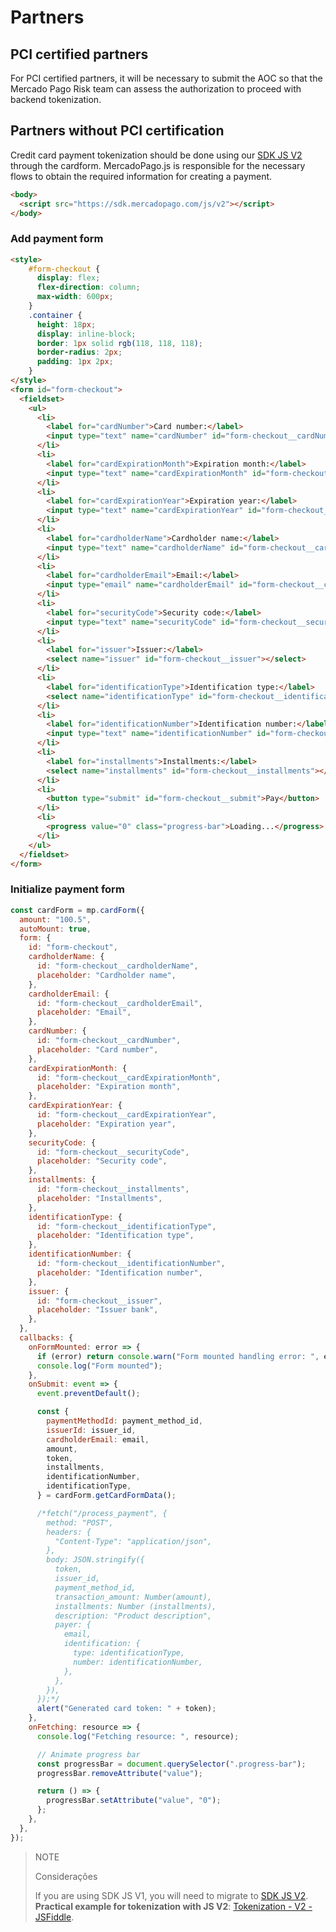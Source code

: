 # Partners

## PCI certified partners

For PCI certified partners, it will be necessary to submit the AOC so that the Mercado Pago Risk team can assess the authorization to proceed with backend tokenization.

## Partners without PCI certification

Credit card payment tokenization should be done using our [SDK JS V2](/developers/en/docs/checkout-api/integration-configuration/card/integrate-via-cardform) through the cardform.
MercadoPago.js is responsible for the necessary flows to obtain the required information for creating a payment.

```html
<body>
  <script src="https://sdk.mercadopago.com/js/v2"></script>
</body>
```

### Add payment form

```html
<style>
    #form-checkout {
      display: flex;
      flex-direction: column;
      max-width: 600px;
    }
    .container {
      height: 18px;
      display: inline-block;
      border: 1px solid rgb(118, 118, 118);
      border-radius: 2px;
      padding: 1px 2px;
    }
</style>
<form id="form-checkout">
  <fieldset>
    <ul>
      <li>
        <label for="cardNumber">Card number:</label>
        <input type="text" name="cardNumber" id="form-checkout__cardNumber" />
      </li>
      <li>
        <label for="cardExpirationMonth">Expiration month:</label>
        <input type="text" name="cardExpirationMonth" id="form-checkout__cardExpirationMonth" value="12" />
      </li>
      <li>
        <label for="cardExpirationYear">Expiration year:</label>
        <input type="text" name="cardExpirationYear" id="form-checkout__cardExpirationYear" value="24" />
      </li>
      <li>
        <label for="cardholderName">Cardholder name:</label>
        <input type="text" name="cardholderName" id="form-checkout__cardholderName" value="APRO" />
      </li>
      <li>
        <label for="cardholderEmail">Email:</label>
        <input type="email" name="cardholderEmail" id="form-checkout__cardholderEmail" value="test_user_60077763@testuser.com" />
      </li>
      <li>
        <label for="securityCode">Security code:</label>
        <input type="text" name="securityCode" id="form-checkout__securityCode" value="123" />
      </li>
      <li>
        <label for="issuer">Issuer:</label>
        <select name="issuer" id="form-checkout__issuer"></select>
      </li>
      <li>
        <label for="identificationType">Identification type:</label>
        <select name="identificationType" id="form-checkout__identificationType"></select>
      </li>
      <li>
        <label for="identificationNumber">Identification number:</label>
        <input type="text" name="identificationNumber" id="form-checkout__identificationNumber" value="12345678909" />
      </li>
      <li>
        <label for="installments">Installments:</label>
        <select name="installments" id="form-checkout__installments"></select>
      </li>
      <li>
        <button type="submit" id="form-checkout__submit">Pay</button>
      </li>
      <li>
        <progress value="0" class="progress-bar">Loading...</progress>
      </li>
    </ul>
  </fieldset>   
</form>
```

### Initialize payment form

```javascript
const cardForm = mp.cardForm({
  amount: "100.5",
  autoMount: true,
  form: {
    id: "form-checkout",
    cardholderName: {
      id: "form-checkout__cardholderName",
      placeholder: "Cardholder name",
    },
    cardholderEmail: {
      id: "form-checkout__cardholderEmail",
      placeholder: "Email",
    },
    cardNumber: {
      id: "form-checkout__cardNumber",
      placeholder: "Card number",
    },
    cardExpirationMonth: {
      id: "form-checkout__cardExpirationMonth",
      placeholder: "Expiration month",
    },
    cardExpirationYear: {
      id: "form-checkout__cardExpirationYear",
      placeholder: "Expiration year",
    },
    securityCode: {
      id: "form-checkout__securityCode",
      placeholder: "Security code",
    },
    installments: {
      id: "form-checkout__installments",
      placeholder: "Installments",
    },
    identificationType: {
      id: "form-checkout__identificationType",
      placeholder: "Identification type",
    },
    identificationNumber: {
      id: "form-checkout__identificationNumber",
      placeholder: "Identification number",
    },
    issuer: {
      id: "form-checkout__issuer",
      placeholder: "Issuer bank",
    },
  },
  callbacks: {
    onFormMounted: error => {
      if (error) return console.warn("Form mounted handling error: ", error);
      console.log("Form mounted");
    },
    onSubmit: event => {
      event.preventDefault();

      const {
        paymentMethodId: payment_method_id,
        issuerId: issuer_id,
        cardholderEmail: email,
        amount,
        token,
        installments,
        identificationNumber,
        identificationType,
      } = cardForm.getCardFormData();

      /*fetch("/process_payment", {
        method: "POST",
        headers: {
          "Content-Type": "application/json",
        },
        body: JSON.stringify({
          token,
          issuer_id,
          payment_method_id,
          transaction_amount: Number(amount),
          installments: Number (installments),
          description: "Product description",
          payer: {
            email,
            identification: {
              type: identificationType,
              number: identificationNumber,
            },
          },
        }),
      });*/
      alert("Generated card token: " + token);
    },
    onFetching: resource => {
      console.log("Fetching resource: ", resource);

      // Animate progress bar
      const progressBar = document.querySelector(".progress-bar");
      progressBar.removeAttribute("value");

      return () => {
        progressBar.setAttribute("value", "0");
      };
    },
  },
});
```

> NOTE
>
> Considerações
>
> If you are using SDK JS V1, you will need to migrate to [SDK JS V2](https://www.mercadopago.com.br/developers/pt/docs/checkout-api/integration-configuration/card/integrate-via-cardform).
> **Practical example for tokenization with JS V2**: [Tokenization - V2 - JSFiddle](https://jsfiddle.net/douglascruz/og85yL34/).